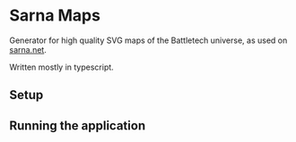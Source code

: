 # Sarna Maps

Generator for high quality SVG maps of the Battletech universe, as used on
[sarna.net](https://www.sarna.net).

Written mostly in typescript.

## Setup

## Running the application
